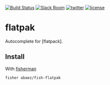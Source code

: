 [![Build Status][travis-badge]][travis-link]
[![Slack Room][slack-badge]][slack-link]
[![twitter][1i]][1p]
[![license][2i]][2p]

# flatpak

Autocomplete for [flatpack].

## Install

With [fisherman]

```
fisher abaez/fish-flatpak
```

[flatpak]: http://flatpak.org/
[travis-link]: https://travis-ci.org/abaez/flatpak
[travis-badge]: https://img.shields.io/travis/abaez/flatpak.svg
[slack-link]: https://fisherman-wharf.herokuapp.com
[slack-badge]: https://fisherman-wharf.herokuapp.com/badge.svg
[fisherman]: https://github.com/fisherman/fisherman
[1i]: https://img.shields.io/badge/twitter-a_baez-blue.svg
[1p]: https://twitter.com/a_baez
[2i]: https://img.shields.io/badge/license-MIT-green.svg
[2p]: ./LICENSE
